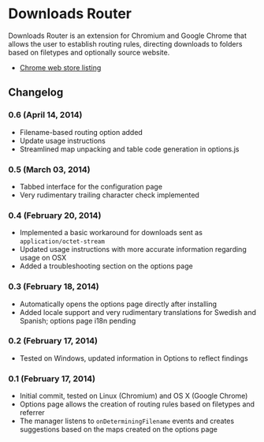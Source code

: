 Downloads Router
===============

Downloads Router is an extension for Chromium and Google Chrome that allows the user
to establish routing rules, directing downloads to folders based on filetypes and optionally source website.

* [Chrome web store listing][webstore]

[webstore]: https://chrome.google.com/webstore/detail/downloads-router/fgkboeogiiklpklnjgdiaghaiehcknjo]


Changelog
---------

### 0.6 (April 14, 2014)

* Filename-based routing option added
* Update usage instructions
* Streamlined map unpacking and table code generation in options.js

### 0.5 (March 03, 2014)

* Tabbed interface for the configuration page
* Very rudimentary trailing character check implemented

### 0.4 (February 20, 2014)

* Implemented a basic workaround for downloads sent as `application/octet-stream`
* Updated usage instructions with more accurate information regarding usage on OSX
* Added a troubleshooting section on the options page

### 0.3 (February 18, 2014)

* Automatically opens the options page directly after installing
* Added locale support and very rudimentary translations for Swedish and Spanish; options page i18n pending

### 0.2 (February 17, 2014)

* Tested on Windows, updated information in Options to reflect findings

### 0.1 (February 17, 2014)

* Initial commit, tested on Linux (Chromium) and OS X (Google Chrome)
* Options page allows the creation of routing rules based on filetypes and referrer
* The manager listens to `onDeterminingFilename` events and creates suggestions based on the maps created on the options page
